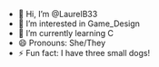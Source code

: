 - 👋 Hi, I’m @LaurelB33
- 👀 I’m interested in Game_Design
- 🌱 I’m currently learning C
- 😄 Pronouns: She/They
- ⚡ Fun fact: I have three small dogs!

<!---
LaurelB33/LaurelB33 is a ✨ special ✨ repository because its `README.md` (this file) appears on your GitHub profile.
You can click the Preview link to take a look at your changes.
--->
